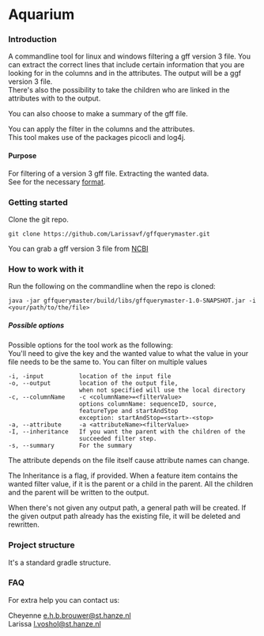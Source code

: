 # Aquarium
### Introduction
A commandline tool for linux and windows filtering a gff version 3 file.
You can extract the correct lines that include certain information 
that you are looking for in the columns and in the attributes. The output will be a ggf version 3 file.  
There's also the possibility to take the children who are linked in the attributes with to the output.

You can also choose to make a summary of the gff file.

You can apply the filter in the columns and the attributes.  
This tool makes use of the packages picocli and log4j.

#### Purpose
For filtering of a version 3 gff file. Extracting the wanted data.  
See for the necessary [format](https://www.ensembl.org/info/website/upload/gff.html?redirect=no).

### Getting started
Clone the git repo.

```
git clone https://github.com/Larissavf/gffquerymaster.git
```
You can grab a gff version 3 file from [NCBI](https://www.ncbi.nlm.nih.gov/datasets/)

### How to work with it
Run the following on the commandline when the repo is cloned:

```
java -jar gffquerymaster/build/libs/gffquerymaster-1.0-SNAPSHOT.jar -i <your/path/to/the/file>
```
##### Possible options
Possible options for the tool work as the following:  
You'll need to give the key and the wanted value to what 
the value in your file needs to be the same to.
You can filter on multiple values

    -i, -input          location of the input file
    -o, --output        location of the output file, 
                        when not specified will use the local directory
    -c, --columnName    -c <columnName>=<filterValue>
                        options columnName: sequenceID, source, 
                        featureType and startAndStop
                        exception: startAndStop=<start>-<stop>
    -a, --attribute     -a <attributeName><filterValue> 
    -I, --inheritance   If you want the parent with the children of the 
                        succeeded filter step.
    -s, --summary       For the summary

The attribute depends on the file itself cause attribute names can change.

The Inheritance is a flag, if provided. When a feature item contains the wanted 
filter value, if it is the parent or a child in the parent. All the children and 
the parent will be written to the output.

When there's not given any output path, a general path will be created.
If the given output path already has the existing file, it will be deleted and rewritten.

### Project structure

It's a standard gradle structure.

### FAQ
For extra help you can contact us:  

Cheyenne e.h.b.brouwer@st.hanze.nl  
Larissa l.voshol@st.hanze.nl

